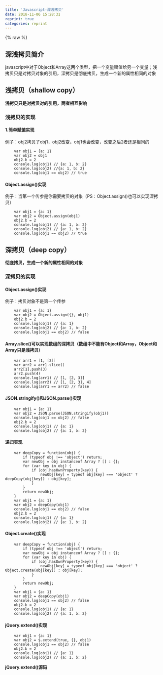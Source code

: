```yaml
---
title: 'Javascript-深浅拷贝' 
date: 2018-11-06 15:28:31
reprint: true
categories: reprint
---
```


{% raw %}
<h2 id="articleHeader0">&#x6DF1;&#x6D45;&#x62F7;&#x8D1D;&#x7B80;&#x4ECB;</h2><p>javascript&#x4E2D;&#x5BF9;&#x4E8E;Object&#x548C;Array&#x8FD9;&#x4E24;&#x4E2A;&#x7C7B;&#x578B;&#xFF0C;&#x628A;&#x4E00;&#x4E2A;&#x53D8;&#x91CF;&#x8D4B;&#x503C;&#x7ED9;&#x53E6;&#x4E00;&#x4E2A;&#x53D8;&#x91CF;&#xFF1B;&#x6D45;&#x62F7;&#x8D1D;&#x53EA;&#x662F;&#x5BF9;&#x62F7;&#x8D1D;&#x5BF9;&#x8C61;&#x7684;&#x5F15;&#x7528;&#xFF0C;&#x6DF1;&#x62F7;&#x8D1D;&#x662F;&#x5F7B;&#x5E95;&#x62F7;&#x8D1D;&#xFF0C;&#x751F;&#x6210;&#x4E00;&#x4E2A;&#x65B0;&#x7684;&#x5C5E;&#x6027;&#x76F8;&#x540C;&#x7684;&#x5BF9;&#x8C61;</p><h2 id="articleHeader1">&#x6D45;&#x62F7;&#x8D1D;&#xFF08;shallow copy&#xFF09;</h2><p><strong>&#x6D45;&#x62F7;&#x8D1D;&#x53EA;&#x662F;&#x5BF9;&#x62F7;&#x8D1D;&#x5BF9;&#x7684;&#x5F15;&#x7528;&#xFF0C;&#x4E24;&#x8005;&#x76F8;&#x4E92;&#x5F71;&#x54CD;</strong></p><h3 id="articleHeader2">&#x6D45;&#x62F7;&#x8D1D;&#x7684;&#x5B9E;&#x73B0;</h3><h4>1.&#x7B80;&#x5355;&#x8D4B;&#x503C;&#x5B9E;&#x73B0;</h4><p>&#x4F8B;&#x5B50;&#xFF1A;obj2&#x62F7;&#x8D1D;&#x4E86;obj1&#xFF0C;obj2&#x6539;&#x53D8;&#xFF0C;obj1&#x4E5F;&#x4F1A;&#x6539;&#x53D8;&#xFF0C;&#x6539;&#x53D8;&#x4E4B;&#x540E;2&#x8005;&#x8FD8;&#x662F;&#x76F8;&#x540C;&#x7684;</p><div class="widget-codetool" style="display:none"><div class="widget-codetool--inner"><span class="selectCode code-tool" data-toggle="tooltip" data-placement="top" title="" data-original-title="&#x5168;&#x9009;"></span> <span type="button" class="copyCode code-tool" data-toggle="tooltip" data-placement="top" data-clipboard-text="    var obj1 = {a: 1}
    var obj2 = obj1
    obj2.b = 2
    console.log(obj1) // {a: 1, b: 2}
    console.log(obj2) //{a: 1, b: 2}
    console.log(obj1 == obj2) // true" title="" data-original-title="&#x590D;&#x5236;"></span> <span type="button" class="saveToNote code-tool" data-toggle="tooltip" data-placement="top" title="" data-original-title="&#x653E;&#x8FDB;&#x7B14;&#x8BB0;"></span></div></div><pre class="javascript hljs"><code class="javascript">    <span class="hljs-keyword">var</span> obj1 = {<span class="hljs-attr">a</span>: <span class="hljs-number">1</span>}
    <span class="hljs-keyword">var</span> obj2 = obj1
    obj2.b = <span class="hljs-number">2</span>
    <span class="hljs-built_in">console</span>.log(obj1) <span class="hljs-comment">// {a: 1, b: 2}</span>
    <span class="hljs-built_in">console</span>.log(obj2) <span class="hljs-comment">//{a: 1, b: 2}</span>
    <span class="hljs-built_in">console</span>.log(obj1 == obj2) <span class="hljs-comment">// true</span></code></pre><h4>Object.assign()&#x5B9E;&#x73B0;</h4><p>&#x4F8B;&#x5B50;&#xFF1A;&#x5F53;&#x7B2C;&#x4E00;&#x4E2A;&#x4F20;&#x53C2;&#x662F;&#x4F60;&#x9700;&#x8981;&#x62F7;&#x8D1D;&#x7684;&#x5BF9;&#x8C61;&#xFF08;PS&#xFF1A;Object.assign()&#x4E5F;&#x53EF;&#x4EE5;&#x5B9E;&#x73B0;&#x6DF1;&#x62F7;&#x8D1D;&#xFF09;</p><div class="widget-codetool" style="display:none"><div class="widget-codetool--inner"><span class="selectCode code-tool" data-toggle="tooltip" data-placement="top" title="" data-original-title="&#x5168;&#x9009;"></span> <span type="button" class="copyCode code-tool" data-toggle="tooltip" data-placement="top" data-clipboard-text="    var obj1 = {a: 1}
    var obj2 = Object.assign(obj1)
    obj2.b = 2
    console.log(obj1) // {a: 1, b: 2}
    console.log(obj2) // {a: 1, b: 2}
    console.log(obj1 == obj2) // true" title="" data-original-title="&#x590D;&#x5236;"></span> <span type="button" class="saveToNote code-tool" data-toggle="tooltip" data-placement="top" title="" data-original-title="&#x653E;&#x8FDB;&#x7B14;&#x8BB0;"></span></div></div><pre class="javascript hljs"><code class="javascript">    <span class="hljs-keyword">var</span> obj1 = {<span class="hljs-attr">a</span>: <span class="hljs-number">1</span>}
    <span class="hljs-keyword">var</span> obj2 = <span class="hljs-built_in">Object</span>.assign(obj1)
    obj2.b = <span class="hljs-number">2</span>
    <span class="hljs-built_in">console</span>.log(obj1) <span class="hljs-comment">// {a: 1, b: 2}</span>
    <span class="hljs-built_in">console</span>.log(obj2) <span class="hljs-comment">// {a: 1, b: 2}</span>
    <span class="hljs-built_in">console</span>.log(obj1 == obj2) <span class="hljs-comment">// true</span></code></pre><h2 id="articleHeader3">&#x6DF1;&#x62F7;&#x8D1D;&#xFF08;deep copy&#xFF09;</h2><p><strong>&#x5F7B;&#x5E95;&#x62F7;&#x8D1D;&#xFF0C;&#x751F;&#x6210;&#x4E00;&#x4E2A;&#x65B0;&#x7684;&#x5C5E;&#x6027;&#x76F8;&#x540C;&#x7684;&#x5BF9;&#x8C61;</strong></p><h3 id="articleHeader4">&#x6DF1;&#x62F7;&#x8D1D;&#x7684;&#x5B9E;&#x73B0;</h3><h4>Object.assign()&#x5B9E;&#x73B0;</h4><p>&#x4F8B;&#x5B50;&#xFF1A;&#x62F7;&#x8D1D;&#x5BF9;&#x8C61;&#x4E0D;&#x662F;&#x7B2C;&#x4E00;&#x4E2A;&#x4F20;&#x53C2;</p><div class="widget-codetool" style="display:none"><div class="widget-codetool--inner"><span class="selectCode code-tool" data-toggle="tooltip" data-placement="top" title="" data-original-title="&#x5168;&#x9009;"></span> <span type="button" class="copyCode code-tool" data-toggle="tooltip" data-placement="top" data-clipboard-text="    var obj1 = {a: 1}
    var obj2 = Object.assign({}, obj1)
    obj2.b = 2
    console.log(obj1) // {a: 1}
    console.log(obj2) // {a: 1, b: 2}
    console.log(obj1 == obj2) // false" title="" data-original-title="&#x590D;&#x5236;"></span> <span type="button" class="saveToNote code-tool" data-toggle="tooltip" data-placement="top" title="" data-original-title="&#x653E;&#x8FDB;&#x7B14;&#x8BB0;"></span></div></div><pre class="javascript hljs"><code class="javascript">    <span class="hljs-keyword">var</span> obj1 = {<span class="hljs-attr">a</span>: <span class="hljs-number">1</span>}
    <span class="hljs-keyword">var</span> obj2 = <span class="hljs-built_in">Object</span>.assign({}, obj1)
    obj2.b = <span class="hljs-number">2</span>
    <span class="hljs-built_in">console</span>.log(obj1) <span class="hljs-comment">// {a: 1}</span>
    <span class="hljs-built_in">console</span>.log(obj2) <span class="hljs-comment">// {a: 1, b: 2}</span>
    <span class="hljs-built_in">console</span>.log(obj1 == obj2) <span class="hljs-comment">// false</span></code></pre><h4>Array.slice()&#x53EF;&#x4EE5;&#x5B9E;&#x73B0;&#x6570;&#x7EC4;&#x7684;&#x6DF1;&#x62F7;&#x8D1D;&#xFF08;&#x6570;&#x7EC4;&#x4E2D;&#x4E0D;&#x80FD;&#x6709;Object&#x548C;Array&#xFF0C;Object&#x548C;Array&#x53EA;&#x662F;&#x6D45;&#x62F7;&#x8D1D;&#xFF09;</h4><div class="widget-codetool" style="display:none"><div class="widget-codetool--inner"><span class="selectCode code-tool" data-toggle="tooltip" data-placement="top" title="" data-original-title="&#x5168;&#x9009;"></span> <span type="button" class="copyCode code-tool" data-toggle="tooltip" data-placement="top" data-clipboard-text="    var arr1 = [1, [2]]
    var arr2 = arr1.slice()
    arr2[1].push(3)
    arr2.push(4)
    console.log(arr1) // [1, [2, 3]]
    console.log(arr2) // [1, [2, 3], 4]
    console.log(arr1 == arr2) // false" title="" data-original-title="&#x590D;&#x5236;"></span> <span type="button" class="saveToNote code-tool" data-toggle="tooltip" data-placement="top" title="" data-original-title="&#x653E;&#x8FDB;&#x7B14;&#x8BB0;"></span></div></div><pre class="javascript hljs"><code class="javascript">    <span class="hljs-keyword">var</span> arr1 = [<span class="hljs-number">1</span>, [<span class="hljs-number">2</span>]]
    <span class="hljs-keyword">var</span> arr2 = arr1.slice()
    arr2[<span class="hljs-number">1</span>].push(<span class="hljs-number">3</span>)
    arr2.push(<span class="hljs-number">4</span>)
    <span class="hljs-built_in">console</span>.log(arr1) <span class="hljs-comment">// [1, [2, 3]]</span>
    <span class="hljs-built_in">console</span>.log(arr2) <span class="hljs-comment">// [1, [2, 3], 4]</span>
    <span class="hljs-built_in">console</span>.log(arr1 == arr2) <span class="hljs-comment">// false</span></code></pre><h4>JSON.stringify()&#x548C;JSON.parse()&#x5B9E;&#x73B0;</h4><div class="widget-codetool" style="display:none"><div class="widget-codetool--inner"><span class="selectCode code-tool" data-toggle="tooltip" data-placement="top" title="" data-original-title="&#x5168;&#x9009;"></span> <span type="button" class="copyCode code-tool" data-toggle="tooltip" data-placement="top" data-clipboard-text="    var obj1 = {a: 1}
    var obj2 = JSON.parse(JSON.stringify(obj1))
    console.log(obj1 == obj2) // false
    obj2.b = 2
    console.log(obj1) // {a: 1}
    console.log(obj2) // {a: 1, b: 2}" title="" data-original-title="&#x590D;&#x5236;"></span> <span type="button" class="saveToNote code-tool" data-toggle="tooltip" data-placement="top" title="" data-original-title="&#x653E;&#x8FDB;&#x7B14;&#x8BB0;"></span></div></div><pre class="javascript hljs"><code class="javascript">    <span class="hljs-keyword">var</span> obj1 = {<span class="hljs-attr">a</span>: <span class="hljs-number">1</span>}
    <span class="hljs-keyword">var</span> obj2 = <span class="hljs-built_in">JSON</span>.parse(<span class="hljs-built_in">JSON</span>.stringify(obj1))
    <span class="hljs-built_in">console</span>.log(obj1 == obj2) <span class="hljs-comment">// false</span>
    obj2.b = <span class="hljs-number">2</span>
    <span class="hljs-built_in">console</span>.log(obj1) <span class="hljs-comment">// {a: 1}</span>
    <span class="hljs-built_in">console</span>.log(obj2) <span class="hljs-comment">// {a: 1, b: 2}</span></code></pre><h4>&#x9012;&#x5F52;&#x5B9E;&#x73B0;</h4><div class="widget-codetool" style="display:none"><div class="widget-codetool--inner"><span class="selectCode code-tool" data-toggle="tooltip" data-placement="top" title="" data-original-title="&#x5168;&#x9009;"></span> <span type="button" class="copyCode code-tool" data-toggle="tooltip" data-placement="top" data-clipboard-text="    var deepCopy = function(obj) {
        if (typeof obj !== &apos;object&apos;) return;
        var newObj = obj instanceof Array ? [] : {};
        for (var key in obj) {
            if (obj.hasOwnProperty(key)) {
                newObj[key] = typeof obj[key] === &apos;object&apos; ? deepCopy(obj[key]) : obj[key];
            }
        }
        return newObj;
    }
    var obj1 = {a: 1}
    var obj2 = deepCopy(obj1)
    console.log(obj1 == obj2) // false
    obj2.b = 2
    console.log(obj1) // {a: 1}
    console.log(obj2) // {a: 1, b: 2}" title="" data-original-title="&#x590D;&#x5236;"></span> <span type="button" class="saveToNote code-tool" data-toggle="tooltip" data-placement="top" title="" data-original-title="&#x653E;&#x8FDB;&#x7B14;&#x8BB0;"></span></div></div><pre class="javascript hljs"><code class="javascript">    <span class="hljs-keyword">var</span> deepCopy = <span class="hljs-function"><span class="hljs-keyword">function</span>(<span class="hljs-params">obj</span>) </span>{
        <span class="hljs-keyword">if</span> (<span class="hljs-keyword">typeof</span> obj !== <span class="hljs-string">&apos;object&apos;</span>) <span class="hljs-keyword">return</span>;
        <span class="hljs-keyword">var</span> newObj = obj <span class="hljs-keyword">instanceof</span> <span class="hljs-built_in">Array</span> ? [] : {};
        <span class="hljs-keyword">for</span> (<span class="hljs-keyword">var</span> key <span class="hljs-keyword">in</span> obj) {
            <span class="hljs-keyword">if</span> (obj.hasOwnProperty(key)) {
                newObj[key] = <span class="hljs-keyword">typeof</span> obj[key] === <span class="hljs-string">&apos;object&apos;</span> ? deepCopy(obj[key]) : obj[key];
            }
        }
        <span class="hljs-keyword">return</span> newObj;
    }
    <span class="hljs-keyword">var</span> obj1 = {<span class="hljs-attr">a</span>: <span class="hljs-number">1</span>}
    <span class="hljs-keyword">var</span> obj2 = deepCopy(obj1)
    <span class="hljs-built_in">console</span>.log(obj1 == obj2) <span class="hljs-comment">// false</span>
    obj2.b = <span class="hljs-number">2</span>
    <span class="hljs-built_in">console</span>.log(obj1) <span class="hljs-comment">// {a: 1}</span>
    <span class="hljs-built_in">console</span>.log(obj2) <span class="hljs-comment">// {a: 1, b: 2}</span></code></pre><h4>Object.create()&#x5B9E;&#x73B0;</h4><div class="widget-codetool" style="display:none"><div class="widget-codetool--inner"><span class="selectCode code-tool" data-toggle="tooltip" data-placement="top" title="" data-original-title="&#x5168;&#x9009;"></span> <span type="button" class="copyCode code-tool" data-toggle="tooltip" data-placement="top" data-clipboard-text="    var deepCopy = function(obj) {
        if (typeof obj !== &apos;object&apos;) return;
        var newObj = obj instanceof Array ? [] : {};
        for (var key in obj) {
            if (obj.hasOwnProperty(key)) {
                newObj[key] = typeof obj[key] === &apos;object&apos; ? Object.create(obj[key]) : obj[key];
            }
        }
        return newObj;
    }
    var obj1 = {a: 1}
    var obj2 = deepCopy(obj1)
    console.log(obj1 == obj2) // false
    obj2.b = 2
    console.log(obj1) // {a: 1}
    console.log(obj2) // {a: 1, b: 2}" title="" data-original-title="&#x590D;&#x5236;"></span> <span type="button" class="saveToNote code-tool" data-toggle="tooltip" data-placement="top" title="" data-original-title="&#x653E;&#x8FDB;&#x7B14;&#x8BB0;"></span></div></div><pre class="javascript hljs"><code class="javascript">    <span class="hljs-keyword">var</span> deepCopy = <span class="hljs-function"><span class="hljs-keyword">function</span>(<span class="hljs-params">obj</span>) </span>{
        <span class="hljs-keyword">if</span> (<span class="hljs-keyword">typeof</span> obj !== <span class="hljs-string">&apos;object&apos;</span>) <span class="hljs-keyword">return</span>;
        <span class="hljs-keyword">var</span> newObj = obj <span class="hljs-keyword">instanceof</span> <span class="hljs-built_in">Array</span> ? [] : {};
        <span class="hljs-keyword">for</span> (<span class="hljs-keyword">var</span> key <span class="hljs-keyword">in</span> obj) {
            <span class="hljs-keyword">if</span> (obj.hasOwnProperty(key)) {
                newObj[key] = <span class="hljs-keyword">typeof</span> obj[key] === <span class="hljs-string">&apos;object&apos;</span> ? <span class="hljs-built_in">Object</span>.create(obj[key]) : obj[key];
            }
        }
        <span class="hljs-keyword">return</span> newObj;
    }
    <span class="hljs-keyword">var</span> obj1 = {<span class="hljs-attr">a</span>: <span class="hljs-number">1</span>}
    <span class="hljs-keyword">var</span> obj2 = deepCopy(obj1)
    <span class="hljs-built_in">console</span>.log(obj1 == obj2) <span class="hljs-comment">// false</span>
    obj2.b = <span class="hljs-number">2</span>
    <span class="hljs-built_in">console</span>.log(obj1) <span class="hljs-comment">// {a: 1}</span>
    <span class="hljs-built_in">console</span>.log(obj2) <span class="hljs-comment">// {a: 1, b: 2}</span></code></pre><h4>jQuery.extend()&#x5B9E;&#x73B0;</h4><div class="widget-codetool" style="display:none"><div class="widget-codetool--inner"><span class="selectCode code-tool" data-toggle="tooltip" data-placement="top" title="" data-original-title="&#x5168;&#x9009;"></span> <span type="button" class="copyCode code-tool" data-toggle="tooltip" data-placement="top" data-clipboard-text="    var obj1 = {a: 1}
    var obj2 = $.extend(true, {}, obj1)
    console.log(obj1 == obj2) // false
    obj2.b = 2
    console.log(obj1) // {a: 1}
    console.log(obj2) // {a: 1, b: 2}" title="" data-original-title="&#x590D;&#x5236;"></span> <span type="button" class="saveToNote code-tool" data-toggle="tooltip" data-placement="top" title="" data-original-title="&#x653E;&#x8FDB;&#x7B14;&#x8BB0;"></span></div></div><pre class="javascript hljs"><code class="javascript">    <span class="hljs-keyword">var</span> obj1 = {<span class="hljs-attr">a</span>: <span class="hljs-number">1</span>}
    <span class="hljs-keyword">var</span> obj2 = $.extend(<span class="hljs-literal">true</span>, {}, obj1)
    <span class="hljs-built_in">console</span>.log(obj1 == obj2) <span class="hljs-comment">// false</span>
    obj2.b = <span class="hljs-number">2</span>
    <span class="hljs-built_in">console</span>.log(obj1) <span class="hljs-comment">// {a: 1}</span>
    <span class="hljs-built_in">console</span>.log(obj2) <span class="hljs-comment">// {a: 1, b: 2}</span></code></pre><p><strong>jQuery.extend()&#x6E90;&#x7801;</strong></p><div class="widget-codetool" style="display:none"><div class="widget-codetool--inner"><span class="selectCode code-tool" data-toggle="tooltip" data-placement="top" title="" data-original-title="&#x5168;&#x9009;"></span> <span type="button" class="copyCode code-tool" data-toggle="tooltip" data-placement="top" data-clipboard-text="    jQuery.extend = jQuery.fn.extend = function() {
        var src, copyIsArray, copy, name, options, clone,
            target = arguments[0] || {}, // &#x9ED8;&#x8BA4;&#x53D6;&#x7B2C;&#x4E00;&#x4E2A;&#x53C2;&#x6570;&#x8D4B;&#x503C;&#x7ED9;target
            i = 1,
            length = arguments.length, // &#x83B7;&#x53D6;&#x53C2;&#x6570;&#x7684;&#x4E2A;&#x6570;
            deep = false; // &#x9ED8;&#x8BA4;&#x6D45;&#x62F7;&#x8D1D;

        // Handle a deep copy situation
        if ( typeof target === &quot;boolean&quot; ) { // &#x5982;&#x679C;&#x7B2C;&#x4E00;&#x4E2A;&#x53C2;&#x6570;&#x7C7B;&#x578B;&#x4E3A;boolean&#xFF0C;&#x90A3;&#x4E48;&#x628A;&#x8BE5;&#x53C2;&#x6570;&#x8D4B;&#x503C;&#x7ED9;&#x5C40;&#x90E8;&#x53D8;&#x91CF;deep
            deep = target;  
            target = arguments[1] || {}; // &#x628A;&#x7B2C;&#x4E8C;&#x4E2A;&#x53C2;&#x6570;&#x8D4B;&#x503C;&#x7ED9;target
            // skip the boolean and the target
            i = 2;
        }

        // Handle case when target is a string or something (possible in deep copy)
        if ( typeof target !== &quot;object&quot; &amp;&amp; !jQuery.isFunction(target) ) { // target&#x4E0D;&#x662F;object&#x7C7B;&#x578B;&#x6216;&#x8005;&#x4E0D;&#x662F;function&#xFF0C;&#x5C31;&#x8D4B;&#x503C;{}
            target = {};
        }

        // extend jQuery itself if only one argument is passed
        if ( length === i ) { // &#x5982;&#x679C;&#x53EA;&#x6709;&#x4E00;&#x4E2A;&#x53C2;&#x6570;&#xFF0C;&#x8FD9;&#x65F6;&#x5019;i&#x5C31;&#x662F;1&#xFF0C;length&#x4E5F;&#x5C31;&#x662F;1&#xFF0C;&#x90A3;&#x4E48;&#x628A;target&#x8BBE;&#x7F6E;&#x4E3A;&#x8C03;&#x7528;&#x8005;&#xFF0C;&#x4E5F;&#x5C31;&#x662F;jQuery&#x5BF9;&#x8C61;&#x672C;&#x8EAB;!&#x540C;&#x65F6;&#x628A;i&#x9012;&#x51CF;&#x4E3A;0
            target = this; // this&#x5C31;&#x662F;jQuery
            --i;
        }

        for ( ; i &lt; length; i++ ) { // &#x5FAA;&#x73AF;&#x53C2;&#x6570;
            // Only deal with non-null/undefined values
            if ( (options = arguments[ i ]) != null ) {
                // Extend the base object
                for ( name in options ) {
                    src = target[ name ]; 
                    copy = options[ name ];

                    // Prevent never-ending loop
                    if ( target === copy ) { // &#x9632;&#x6B62;&#x65E0;&#x4F11;&#x6B62;&#x5FAA;&#x73AF;
                        continue;
                    }

                    // Recurse if we&apos;re merging plain objects or arrays
                    // deep&#x662F;&#x5426;&#x6DF1;&#x62F7;&#x8D1D;&#xFF0C;copy&#x662F;&#x53C2;&#x6570;&#x5C5E;&#x6027;&#x503C;
                    if ( deep &amp;&amp; copy &amp;&amp; ( jQuery.isPlainObject(copy) || (copyIsArray = jQuery.isArray(copy)) ) ) {
                        if ( copyIsArray ) { // &#x88AB;&#x62F7;&#x8D1D;&#x7684;&#x5C5E;&#x6027;&#x503C;&#x662F;&#x6570;&#x7EC4;
                            copyIsArray = false;
                            clone = src &amp;&amp; jQuery.isArray(src) ? src : [];
                        } else { // &#x4E0D;&#x662F;&#x6570;&#x7EC4;
                            clone = src &amp;&amp; jQuery.isPlainObject(src) ? src : {};
                        }

                        // Never move original objects, clone them
                        target[ name ] = jQuery.extend( deep, clone, copy );  // &#x9012;&#x5F52;~

                    // Don&apos;t bring in undefined values
                    } else if ( copy !== undefined ) {  // &#x6D45;&#x62F7;&#x8D1D;&#xFF0C;&#x4E14;&#x5C5E;&#x6027;&#x503C;&#x4E0D;&#x4E3A;undefined
                        target[ name ] = copy;
                    }
                }
            }
        }

        // Return the modified object
        return target;
    };" title="" data-original-title="&#x590D;&#x5236;"></span> <span type="button" class="saveToNote code-tool" data-toggle="tooltip" data-placement="top" title="" data-original-title="&#x653E;&#x8FDB;&#x7B14;&#x8BB0;"></span></div></div><pre class="javascript hljs"><code class="javascript">    jQuery.extend = jQuery.fn.extend = <span class="hljs-function"><span class="hljs-keyword">function</span>(<span class="hljs-params"></span>) </span>{
        <span class="hljs-keyword">var</span> src, copyIsArray, copy, name, options, clone,
            target = <span class="hljs-built_in">arguments</span>[<span class="hljs-number">0</span>] || {}, <span class="hljs-comment">// &#x9ED8;&#x8BA4;&#x53D6;&#x7B2C;&#x4E00;&#x4E2A;&#x53C2;&#x6570;&#x8D4B;&#x503C;&#x7ED9;target</span>
            i = <span class="hljs-number">1</span>,
            length = <span class="hljs-built_in">arguments</span>.length, <span class="hljs-comment">// &#x83B7;&#x53D6;&#x53C2;&#x6570;&#x7684;&#x4E2A;&#x6570;</span>
            deep = <span class="hljs-literal">false</span>; <span class="hljs-comment">// &#x9ED8;&#x8BA4;&#x6D45;&#x62F7;&#x8D1D;</span>

        <span class="hljs-comment">// Handle a deep copy situation</span>
        <span class="hljs-keyword">if</span> ( <span class="hljs-keyword">typeof</span> target === <span class="hljs-string">&quot;boolean&quot;</span> ) { <span class="hljs-comment">// &#x5982;&#x679C;&#x7B2C;&#x4E00;&#x4E2A;&#x53C2;&#x6570;&#x7C7B;&#x578B;&#x4E3A;boolean&#xFF0C;&#x90A3;&#x4E48;&#x628A;&#x8BE5;&#x53C2;&#x6570;&#x8D4B;&#x503C;&#x7ED9;&#x5C40;&#x90E8;&#x53D8;&#x91CF;deep</span>
            deep = target;  
            target = <span class="hljs-built_in">arguments</span>[<span class="hljs-number">1</span>] || {}; <span class="hljs-comment">// &#x628A;&#x7B2C;&#x4E8C;&#x4E2A;&#x53C2;&#x6570;&#x8D4B;&#x503C;&#x7ED9;target</span>
            <span class="hljs-comment">// skip the boolean and the target</span>
            i = <span class="hljs-number">2</span>;
        }

        <span class="hljs-comment">// Handle case when target is a string or something (possible in deep copy)</span>
        <span class="hljs-keyword">if</span> ( <span class="hljs-keyword">typeof</span> target !== <span class="hljs-string">&quot;object&quot;</span> &amp;&amp; !jQuery.isFunction(target) ) { <span class="hljs-comment">// target&#x4E0D;&#x662F;object&#x7C7B;&#x578B;&#x6216;&#x8005;&#x4E0D;&#x662F;function&#xFF0C;&#x5C31;&#x8D4B;&#x503C;{}</span>
            target = {};
        }

        <span class="hljs-comment">// extend jQuery itself if only one argument is passed</span>
        <span class="hljs-keyword">if</span> ( length === i ) { <span class="hljs-comment">// &#x5982;&#x679C;&#x53EA;&#x6709;&#x4E00;&#x4E2A;&#x53C2;&#x6570;&#xFF0C;&#x8FD9;&#x65F6;&#x5019;i&#x5C31;&#x662F;1&#xFF0C;length&#x4E5F;&#x5C31;&#x662F;1&#xFF0C;&#x90A3;&#x4E48;&#x628A;target&#x8BBE;&#x7F6E;&#x4E3A;&#x8C03;&#x7528;&#x8005;&#xFF0C;&#x4E5F;&#x5C31;&#x662F;jQuery&#x5BF9;&#x8C61;&#x672C;&#x8EAB;!&#x540C;&#x65F6;&#x628A;i&#x9012;&#x51CF;&#x4E3A;0</span>
            target = <span class="hljs-keyword">this</span>; <span class="hljs-comment">// this&#x5C31;&#x662F;jQuery</span>
            --i;
        }

        <span class="hljs-keyword">for</span> ( ; i &lt; length; i++ ) { <span class="hljs-comment">// &#x5FAA;&#x73AF;&#x53C2;&#x6570;</span>
            <span class="hljs-comment">// Only deal with non-null/undefined values</span>
            <span class="hljs-keyword">if</span> ( (options = <span class="hljs-built_in">arguments</span>[ i ]) != <span class="hljs-literal">null</span> ) {
                <span class="hljs-comment">// Extend the base object</span>
                <span class="hljs-keyword">for</span> ( name <span class="hljs-keyword">in</span> options ) {
                    src = target[ name ]; 
                    copy = options[ name ];

                    <span class="hljs-comment">// Prevent never-ending loop</span>
                    <span class="hljs-keyword">if</span> ( target === copy ) { <span class="hljs-comment">// &#x9632;&#x6B62;&#x65E0;&#x4F11;&#x6B62;&#x5FAA;&#x73AF;</span>
                        <span class="hljs-keyword">continue</span>;
                    }

                    <span class="hljs-comment">// Recurse if we&apos;re merging plain objects or arrays</span>
                    <span class="hljs-comment">// deep&#x662F;&#x5426;&#x6DF1;&#x62F7;&#x8D1D;&#xFF0C;copy&#x662F;&#x53C2;&#x6570;&#x5C5E;&#x6027;&#x503C;</span>
                    <span class="hljs-keyword">if</span> ( deep &amp;&amp; copy &amp;&amp; ( jQuery.isPlainObject(copy) || (copyIsArray = jQuery.isArray(copy)) ) ) {
                        <span class="hljs-keyword">if</span> ( copyIsArray ) { <span class="hljs-comment">// &#x88AB;&#x62F7;&#x8D1D;&#x7684;&#x5C5E;&#x6027;&#x503C;&#x662F;&#x6570;&#x7EC4;</span>
                            copyIsArray = <span class="hljs-literal">false</span>;
                            clone = src &amp;&amp; jQuery.isArray(src) ? src : [];
                        } <span class="hljs-keyword">else</span> { <span class="hljs-comment">// &#x4E0D;&#x662F;&#x6570;&#x7EC4;</span>
                            clone = src &amp;&amp; jQuery.isPlainObject(src) ? src : {};
                        }

                        <span class="hljs-comment">// Never move original objects, clone them</span>
                        target[ name ] = jQuery.extend( deep, clone, copy );  <span class="hljs-comment">// &#x9012;&#x5F52;~</span>

                    <span class="hljs-comment">// Don&apos;t bring in undefined values</span>
                    } <span class="hljs-keyword">else</span> <span class="hljs-keyword">if</span> ( copy !== <span class="hljs-literal">undefined</span> ) {  <span class="hljs-comment">// &#x6D45;&#x62F7;&#x8D1D;&#xFF0C;&#x4E14;&#x5C5E;&#x6027;&#x503C;&#x4E0D;&#x4E3A;undefined</span>
                        target[ name ] = copy;
                    }
                }
            }
        }

        <span class="hljs-comment">// Return the modified object</span>
        <span class="hljs-keyword">return</span> target;
    };</code></pre><h4>&#x66F4;&#x591A;&#x65B9;&#x6CD5;...&#x656C;&#x8BF7;&#x671F;&#x5F85;</h4>
{% endraw %}

# 版权声明
本文资源来源互联网，仅供学习研究使用，版权归该资源的合法拥有者所有，
本文仅用于学习、研究和交流目的。转载请注明出处、完整链接以及原作者。
原作者若认为本站侵犯了您的版权，请联系我们，我们会立即删除！

## 原文标题
Javascript-深浅拷贝

## 原文链接
[https://segmentfault.com/a/1190000016548776](https://segmentfault.com/a/1190000016548776)

